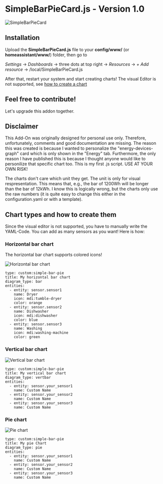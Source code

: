 # SimpleBarPieCard.js - Version 1.0
![SimpleBarPieCard](https://github.com/user-attachments/assets/9174c8fb-da54-46bb-bad5-f079760bdd26)

## Installation
Upload the **SimpleBarPieCard.js** file to your **config/www/** (or **homeassistant/www/**) folder, then go to

*Settings* -> *Dashboards* -> three dots at top right -> *Resources* -> *+ Add resource* -> /local/SimpleBarPieCard.js

After that, restart your system and start creating charts!
The visual Editor is not supported, see [how to create a chart](#chart-types-and-how-to-create-them)

## Feel free to contribute!
Let's upgrade this addon together.

## Disclaimer
This Add-On was originally designed for personal use only. 
Therefore, unfortunately, comments and good documentation are missing.
The reason this was created is because I wanted to personalize the "energy-devices-graph" card
which is only shown in the "Energy" tab. Furthermore, the only reason I have published this is
because I thought anyone would like to personilize that specific chart too.
This is my first .js script. USE AT YOUR OWN RISK!

The charts don't care which unit they get. The unit is only for visual respresentation. This means
that, e.g., the bar of 1200Wh will be longer than the bar of 12kWh. I know this is logically wrong, 
but the charts only use the raw numbers (it is quite easy to change this either in the 
configuration.yaml or with a template).

## Chart types and how to create them
Since the visual editor is not supported, you have to manually write the YAML-Code.
You can add as many sensors as you want!
Here is how:

### Horizontal bar chart
The horizontal bar chart supports colored icons!

![Horizontal bar chart](https://github.com/user-attachments/assets/1881cf96-cc88-4329-ba8e-6612b5c433c2)
```
type: custom:simple-bar-pie
title: My horizontal bar chart
diagram_type: bar
entities:
  - entity: sensor.sensor1
    name: Dryer
    icon: mdi:tumble-dryer
    color: orange
  - entity: sensor.sensor2
    name: Dishwasher
    icon: mdi:dishwasher
    color: blue
  - entity: sensor.sensor3
    name: Washing
    icon: mdi:washing-machine
    color: green
```

### Vertical bar chart
![Vertical bar chart](https://github.com/user-attachments/assets/06090cb4-ac93-403f-8b90-c658408345a5)
```
type: custom:simple-bar-pie
title: My vertical bar chart
diagram_type: vertbar
entities:
  - entity: sensor.your_sensor1
    name: Custom Name
  - entity: sensor.your_sensor2
    name: Custom Name
  - entity: sensor.your_sensor3
    name: Custom Name
```

### Pie chart
![Pie chart](https://github.com/user-attachments/assets/244f9253-0546-411b-8f81-097e637ad27e)
```
type: custom:simple-bar-pie
title: My pie Chart
diagram_type: pie
entities:
  - entity: sensor.your_sensor1
    name: Custom Name
  - entity: sensor.your_sensor2
    name: Custom Name
  - entity: sensor.your_sensor3
    name: Custom Name
```
